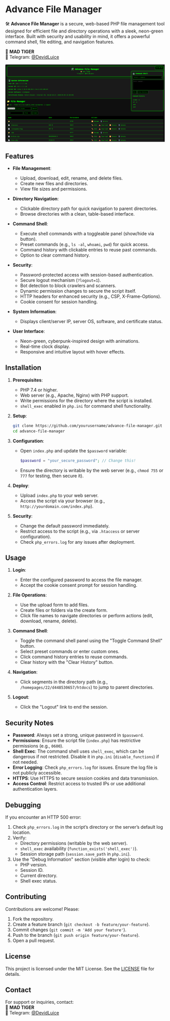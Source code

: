 # Advance File Manager

🛠️ **Advance File Manager** is a secure, web-based PHP file management tool designed for efficient file and directory operations with a sleek, neon-green interface. Built with security and usability in mind, it offers a powerful command shell, file editing, and navigation features.

🦁 **MAD TIGER**  
📩 Telegram: [@DevidLuice](https://t.me/DevidLuice)

![alt text](photo.png)

## Features

- **File Management**:
  - Upload, download, edit, rename, and delete files.
  - Create new files and directories.
  - View file sizes and permissions.

- **Directory Navigation**:
  - Clickable directory path for quick navigation to parent directories.
  - Browse directories with a clean, table-based interface.

- **Command Shell**:
  - Execute shell commands with a toggleable panel (show/hide via button).
  - Preset commands (e.g., `ls -al`, `whoami`, `pwd`) for quick access.
  - Command history with clickable entries to reuse past commands.
  - Option to clear command history.

- **Security**:
  - Password-protected access with session-based authentication.
  - Secure logout mechanism (`?logout=1`).
  - Bot detection to block crawlers and scanners.
  - Dynamic permission changes to secure the script itself.
  - HTTP headers for enhanced security (e.g., CSP, X-Frame-Options).
  - Cookie consent for session handling.

- **System Information**:
  - Displays client/server IP, server OS, software, and certificate status.

- **User Interface**:
  - Neon-green, cyberpunk-inspired design with animations.
  - Real-time clock display.
  - Responsive and intuitive layout with hover effects.

## Installation

1. **Prerequisites**:
   - PHP 7.4 or higher.
   - Web server (e.g., Apache, Nginx) with PHP support.
   - Write permissions for the directory where the script is installed.
   - `shell_exec` enabled in `php.ini` for command shell functionality.

2. **Setup**:
   ```bash
   git clone https://github.com/yourusername/advance-file-manager.git
   cd advance-file-manager
   ```

3. **Configuration**:
   - Open `index.php` and update the `$password` variable:
     ```php
     $password = "your_secure_password"; // Change this!
     ```
   - Ensure the directory is writable by the web server (e.g., `chmod 755` or `777` for testing, then secure it).

4. **Deploy**:
   - Upload `index.php` to your web server.
   - Access the script via your browser (e.g., `http://yourdomain.com/index.php`).

5. **Security**:
   - Change the default password immediately.
   - Restrict access to the script (e.g., via `.htaccess` or server configuration).
   - Check `php_errors.log` for any issues after deployment.

## Usage

1. **Login**:
   - Enter the configured password to access the file manager.
   - Accept the cookie consent prompt for session handling.

2. **File Operations**:
   - Use the upload form to add files.
   - Create files or folders via the create form.
   - Click file names to navigate directories or perform actions (edit, download, rename, delete).

3. **Command Shell**:
   - Toggle the command shell panel using the "Toggle Command Shell" button.
   - Select preset commands or enter custom ones.
   - Click command history entries to reuse commands.
   - Clear history with the "Clear History" button.

4. **Navigation**:
   - Click segments in the directory path (e.g., `/homepages/22/d448530657/htdocs`) to jump to parent directories.

5. **Logout**:
   - Click the "Logout" link to end the session.

## Security Notes

- **Password**: Always set a strong, unique password in `$password`.
- **Permissions**: Ensure the script file (`index.php`) has restrictive permissions (e.g., `0600`).
- **Shell Exec**: The command shell uses `shell_exec`, which can be dangerous if not restricted. Disable it in `php.ini` (`disable_functions`) if not needed.
- **Error Logging**: Check `php_errors.log` for issues. Ensure the log file is not publicly accessible.
- **HTTPS**: Use HTTPS to secure session cookies and data transmission.
- **Access Control**: Restrict access to trusted IPs or use additional authentication layers.

## Debugging

If you encounter an HTTP 500 error:
1. Check `php_errors.log` in the script’s directory or the server’s default log location.
2. Verify:
   - Directory permissions (writable by the web server).
   - `shell_exec` availability (`function_exists('shell_exec')`).
   - Session storage path (`session.save_path` in `php.ini`).
3. Use the "Debug Information" section (visible after login) to check:
   - PHP version.
   - Session ID.
   - Current directory.
   - Shell exec status.

## Contributing

Contributions are welcome! Please:
1. Fork the repository.
2. Create a feature branch (`git checkout -b feature/your-feature`).
3. Commit changes (`git commit -m 'Add your feature'`).
4. Push to the branch (`git push origin feature/your-feature`).
5. Open a pull request.

## License

This project is licensed under the MIT License. See the [LICENSE](LICENSE) file for details.

## Contact

For support or inquiries, contact:  
🦁 **MAD TIGER**  
📩 Telegram: [@DevidLuice](https://t.me/DevidLuice)
